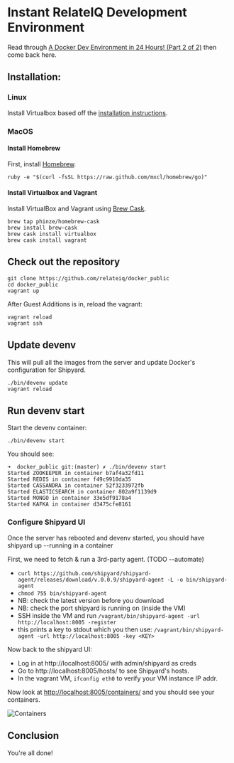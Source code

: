 # Instant RelateIQ Development Environment

Read through [A Docker Dev Environment in 24 Hours! (Part 2 of 2)](http://blog.relateiq.com/a-docker-dev-environment-in-24-hours-part-2-of-2/) then come back here.

## Installation:

### Linux

Install Virtualbox based off the [installation instructions](https://www.virtualbox.org/wiki/Linux_Downloads).

### MacOS

#### Install Homebrew

First, install [Homebrew](http://brew.sh/).

```
ruby -e "$(curl -fsSL https://raw.github.com/mxcl/homebrew/go)"
```

#### Install Virtualbox and Vagrant

Install VirtualBox and Vagrant using [Brew Cask](https://github.com/phinze/homebrew-cask).

```
brew tap phinze/homebrew-cask
brew install brew-cask
brew cask install virtualbox
brew cask install vagrant
```

## Check out the repository

```
git clone https://github.com/relateiq/docker_public
cd docker_public
vagrant up
```

After Guest Additions is in, reload the vagrant:

```
vagrant reload
vagrant ssh
```

## Update devenv

This will pull all the images from the server and update Docker's configuration for Shipyard.

```
./bin/devenv update
vagrant reload
```
## Run devenv start

Start the devenv container:

```
./bin/devenv start
```

You should see:

```
➜  docker_public git:(master) ✗ ./bin/devenv start
Started ZOOKEEPER in container b7af4a32fd11
Started REDIS in container f49c9910da35
Started CASSANDRA in container 52f3233972fb
Started ELASTICSEARCH in container 802a9f1139d9
Started MONGO in container 33e5df9178a4
Started KAFKA in container d3475cfe8161
```

### Configure Shipyard UI

Once the server has rebooted and devenv started, you should have shipyard up --running in a container

First, we need to fetch & run a 3rd-party agent. (TODO --automate)

* `curl https://github.com/shipyard/shipyard-agent/releases/download/v.0.0.9/shipyard-agent -L -o bin/shipyard-agent`
* `chmod 755 bin/shipyard-agent`
* NB: check the latest version before you download
* NB: check the port shipyard is running on (inside the VM)
* SSH inside the VM and run `/vagrant/bin/shipyard-agent -url http://localhost:8005 -register`
* this prints a key to stdout which you then use:
    `/vagrant/bin/shipyard-agent -url http://localhost:8005 -key <KEY>`

Now back to the shipyard UI:

* Log in at http://localhost:8005/ with admin/shipyard as creds
* Go to http://localhost:8005/hosts/ to see Shipyard's hosts.
* In the vagrant VM, `ifconfig eth0` to verify your VM instance IP addr.


Now look at [http://localhost:8005/containers/](http://localhost:8005/containers/) and you should see your containers.

![Containers](shipyard.png)

## Conclusion


You're all done!

